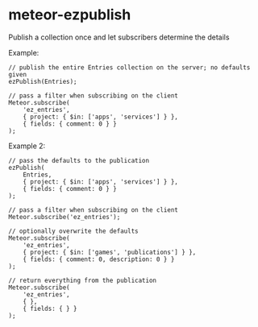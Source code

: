 meteor-ezpublish
================

Publish a collection once and let subscribers determine the details

Example:

	// publish the entire Entries collection on the server; no defaults given
	ezPublish(Entries);

	// pass a filter when subscribing on the client
	Meteor.subscribe(
		'ez_entries', 
		{ project: { $in: ['apps', 'services'] } },
		{ fields: { comment: 0 } }
	);


Example 2:

	// pass the defaults to the publication
	ezPublish(
		Entries, 
		{ project: { $in: ['apps', 'services'] } }, 
		{ fields: { comment: 0 } }
	);

	// pass a filter when subscribing on the client
	Meteor.subscribe('ez_entries');

	// optionally overwrite the defaults
	Meteor.subscribe(
		'ez_entries',
		{ project: { $in: ['games', 'publications'] } }, 
		{ fields: { comment: 0, description: 0 } }
	);

	// return everything from the publication
	Meteor.subscribe(
		'ez_entries',
		{ }, 
		{ fields: { } }
	);
